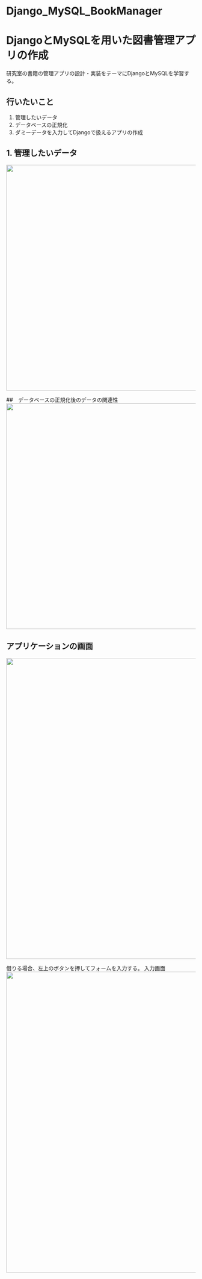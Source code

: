 # Django_MySQL_BookManager
# DjangoとMySQLを用いた図書管理アプリの作成
研究室の書籍の管理アプリの設計・実装をテーマにDjangoとMySQLを学習する。

## 行いたいこと
1. 管理したいデータ
2. データベースの正規化
3. ダミーデータを入力してDjangoで扱えるアプリの作成

## 1. 管理したいデータ
<img width="600" src="https://user-images.githubusercontent.com/70735561/194019097-66bcca77-9290-4d87-aa52-574ac844c398.png">

##　データベースの正規化後のデータの関連性
<img width="600" src="https://user-images.githubusercontent.com/70735561/194023097-1e3d6a77-6491-4e6b-836f-325d34e329da.png">


## アプリケーションの画面
<img width="800" src="https://user-images.githubusercontent.com/70735561/194019610-423cb88c-442e-42f1-9a10-65f9b9fe71e6.png">

借りる場合、左上のボタンを押してフォームを入力する。
入力画面
<img width="800" src="https://user-images.githubusercontent.com/70735561/194022870-3595536a-dcec-4c1d-92e2-273d0e6a3be8.png">
